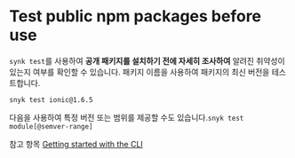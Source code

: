 # Test public npm packages before use

`synk test`를 사용하여 **공개 패키지를 설치하기 전에 자세히 조사하여** 알려진 취약성이 있는지 여부를 확인할 수 있습니다. 패키지 이름을 사용하여 패키지의 최신 버전을 테스트합니다.

`snyk test ionic@1.6.5`

다음을 사용하여 특정 버전 또는 범위를 제공할 수도 있습니다.`snyk test module[@semver-range]`

참고 항목 [Getting started with the CLI](../cli.md)
